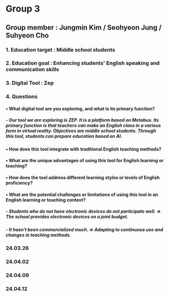 # Group 3
## Group member : Jungmin Kim / Seohyeon Jung / Suhyeon Cho
### 1. Education target : Middle school students
### 2. Education goal : Enhancing students' English speaking and communication skills
### 3. Digital Tool : Zep
### 4. Questions 
#### • What digital tool are you exploring, and what is its primary function?
##### - Our tool we are exploring is ZEP. It is a platform based on Metabus. Its primary function is that teachers can make an English class in a various form in virtual reality. Objectives are middle school students. Through this tool, students can prepare education based on AI.
#### • How does this tool integrate with traditional English teaching methods?
#### • What are the unique advantages of using this tool for English learning or teaching?
#### • How does the tool address different learning styles or levels of English proficiency?
#### • What are the potential challenges or limitations of using this tool in an English learning or teaching context?
##### - Students who do not have electronic devices do not participate well. => The school provides electronic devices on a joint budget. 
##### - It hasn't been commercialized much. => Adapting to continuous use and changes in teaching methods.
### 24.03.26
### 24.04.02
### 24.04.09
### 24.04.12
